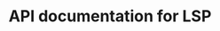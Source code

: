---
layout: default
title: API documentation for LSP
parent: Lending as a Service
has_children: true
nav_order: 1
permalink: /laas/API
---